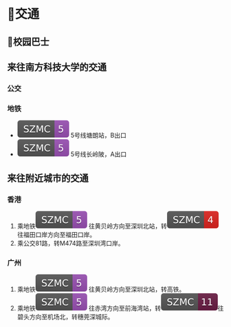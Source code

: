 # 🚄交通

## 🚌校园巴士

## 来往南方科技大学的交通
### 公交

### 地铁
- ![](../assests/badge/szmc/5.svg) 5号线塘朗站，B出口
- ![](../assests/badge/szmc/5.svg) 5号线长岭陂，A出口


## 来往附近城市的交通

### 香港

1. 乘地铁![](../assests/badge/szmc/5.svg) 往黄贝岭方向至深圳北站，转![](../assests/badge/szmc/4.svg) 往福田口岸方向至福田口岸。
2. 乘公交81路，转M474路至深圳湾口岸。

### 广州

1. 乘地铁![](../assests/badge/szmc/5.svg) 往黄贝岭方向至深圳北站，转高铁。
2. 乘地铁![](../assests/badge/szmc/5.svg) 往赤湾方向至前海湾站，转![](../assests/badge/szmc/11.svg)往碧头方向至机场北，转穗莞深城际。